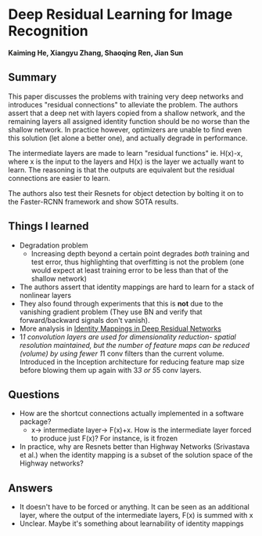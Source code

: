 # Deep Residual Learning for Image Recognition
**Kaiming He, Xiangyu Zhang, Shaoqing Ren, Jian Sun**

## Summary

This paper discusses the problems with training very deep networks and
introduces "residual connections" to alleviate the problem. The authors assert
that a deep net with layers copied from a shallow network, and the remaining
layers all assigned identity function should be no worse than the shallow
network. In practice however, optimizers are unable to find even this solution
(let alone a better one), and actually degrade in performance.

The intermediate layers are made to learn "residual functions" ie. H(x)-x,
where x is the input to the layers and H(x) is the layer we actually want to
learn. The reasoning is that the outputs are equivalent but the residual
connections are easier to learn.

The authors also test their Resnets for object detection by bolting it on to
the Faster-RCNN framework and show SOTA results.

## Things I learned

- Degradation problem
    - Increasing depth beyond a certain point degrades *both* training and test
      error, thus highlighting that overfitting is not the problem (one would
      expect at least training error to be less than that of the shallow
      network)
- The authors assert that identity mappings are hard to learn for a stack of
  nonlinear layers
- They also found through experiments that this is **not** due to the vanishing
  gradient problem (They use BN and verify that forward/backward signals don't
  vanish). 
- More analysis in [Identity Mappings in Deep Residual Networks](https://arxiv.org/pdf/1603.05027.pdf)
- 1*1 convolution layers are used for dimensionality reduction- spatial
  resolution maintained, but the number of feature maps can be reduced (volume)
  by using fewer 1*1 conv filters than the current volume. Introduced in the
  Inception architecture for reducing feature map size before blowing them up
  again with 3*3 or 5*5 conv layers.


## Questions

- How are the shortcut connections actually implemented in a software package?
    - x-> intermediate layer-> F(x)+x. How is the intermediate layer forced to
      produce just F(x)? For instance, is it frozen
- In practice, why are Resnets better than Highway Networks (Srivastava et al.)
  when the identity mapping is a subset of the solution space of the Highway
  networks?

## Answers

- It doesn't have to be forced or anything. It can be seen as an additional
layer, where the output of the intermediate layers, F(x) is summed with x
- Unclear. Maybe it's something about learnability of identity mappings

